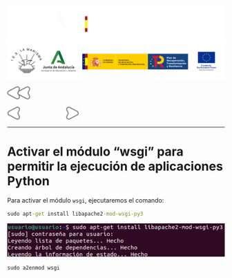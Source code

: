 ![](/.resGen/_bannerD.png#gh-dark-mode-only)
![](/.resGen/_bannerL.png#gh-light-mode-only)

<a href="/ServidoresWeb/readme.md"><img src="/.resGen/_back.svg" width="52.5"></a>

<a href="3.md"><img src="/.resGen/_arrow_r.svg" width="30"></a>
&emsp;&emsp;&emsp;&emsp;&emsp;&emsp;&emsp;
<a href="5.md"><img src="/.resGen/_arrow.svg" width="30"></a>

---

# Activar el módulo “wsgi” para permitir la ejecución de aplicaciones Python

Para activar el módulo `wsgi`, ejecutaremos el comando:

``` cmd
sudo apt-get install libapache2-mod-wsgi-py3
```

![](img/34.png)

``` cmd
sudo a2enmod wsgi
```